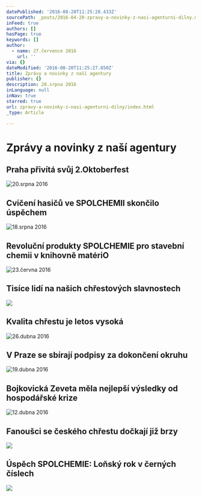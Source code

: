 ```yaml
---
datePublished: '2016-08-20T11:25:28.433Z'
sourcePath: _posts/2016-04-20-zpravy-a-novinky-z-nasi-agenturni-dilny.md
inFeed: true
authors: []
hasPage: true
keywords: []
author:
  - name: 27.července 2016
    url: ''
via: {}
dateModified: '2016-08-20T11:25:27.850Z'
title: Zprávy a novinky z naší agentury
publisher: {}
description: 20.srpna 2016
inLanguage: null
inNav: true
starred: true
url: zpravy-a-novinky-z-nasi-agenturni-dilny/index.html
_type: Article

---
```

# Zprávy a novinky z naší agentury

## Praha přivítá svůj 2.Oktoberfest
![20.srpna 2016](https://the-grid-user-content.s3-us-west-2.amazonaws.com/efb08e13-fb11-49f7-8632-edc16cbb14ae.jpg)

## Cvičení hasičů ve SPOLCHEMII skončilo úspěchem
![18.srpna 2016](https://the-grid-user-content.s3-us-west-2.amazonaws.com/d9451aeb-8a05-4c09-afa3-d70892291f6b.jpg)

## Revoluční produkty SPOLCHEMIE pro stavební chemii v knihovně matériO
![23.června 2016](https://the-grid-user-content.s3-us-west-2.amazonaws.com/e225c795-a290-4a94-ba0c-a46a98590568.jpg)

## Tisíce lidí na našich chřestových slavnostech
![](https://the-grid-user-content.s3-us-west-2.amazonaws.com/cd8cd104-546b-4c80-a772-1c8fdbe5f074.jpg)

## Kvalita chřestu je letos vysoká
![26.dubna 2016](https://s3-us-west-2.amazonaws.com/the-grid-img/p/7f1e5c3091b8660bebb300420d5d2e3f8a996b0d.jpg)

## V Praze se sbírají podpisy za dokončení okruhu
![19.dubna 2016](https://the-grid-user-content.s3-us-west-2.amazonaws.com/9018a3eb-cf6c-44ef-aa31-133632dc16ab.jpg)

## Bojkovická Zeveta měla nejlepší výsledky od hospodářské krize
![12.dubna 2016](https://the-grid-user-content.s3-us-west-2.amazonaws.com/540f53c1-38c3-4f8b-99f3-19d902895ffc.jpg)

## Fanoušci se českého chřestu dočkají již brzy
![](https://the-grid-user-content.s3-us-west-2.amazonaws.com/0776cd82-559e-48a9-adef-f2df1be71485.jpg)

## Úspěch SPOLCHEMIE: Loňský rok v černých číslech
![](https://the-grid-user-content.s3-us-west-2.amazonaws.com/030d2c6b-67e5-45f8-9fb3-5542f2fb8ff9.jpg)